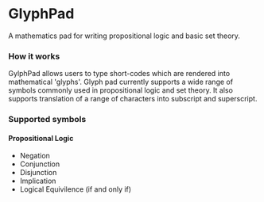 # GlyphPad

A mathematics pad for writing propositional logic and basic set theory.

### How it works
GylphPad allows users to type short-codes which are rendered into mathematical 'glyphs'. Glyph pad currently supports a wide range of symbols commonly used in propositional logic and set theory. It also supports translation of a range of characters into subscript and superscript.

### Supported symbols 

#### Propositional Logic
* Negation
* Conjunction
* Disjunction
* Implication
* Logical Equivilence (if and only if)



